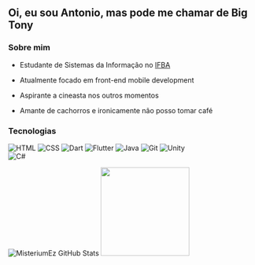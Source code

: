 ## Oi, eu sou __Antonio__, mas pode me chamar de __Big Tony__

### Sobre mim  

* Estudante de Sistemas da Informação no [IFBA](https://portal.ifba.edu.br/)  

* Atualmente focado em front-end mobile development

* Aspirante a cineasta nos outros momentos

* Amante de cachorros e ironicamente não posso tomar café

### Tecnologias  

![HTML](https://img.icons8.com/color/50/000000/html-5--v1.png)
![CSS](https://img.icons8.com/color/50/000000/css3.png) 
![Dart](https://img.icons8.com/color/48/000000/dart--v1.png)
![Flutter](https://img.icons8.com/color/48/000000/flutter--v1.png)
![Java](https://img.icons8.com/color/50/000000/java-coffee-cup-logo--v1.png)
![Git](https://img.icons8.com/color/48/000000/git.png)
![Unity](https://img.icons8.com/ios-filled/50/000000/unity.png)  
![C#](https://img.icons8.com/color/48/000000/c-sharp-logo.png)

![MisteriumEz GitHub Stats](https://github-readme-stats.vercel.app/api?username=MisteriumEz&theme=tokyonight&show_icons=true)
<a>
<img height="180em" src="https://github-readme-stats.vercel.app/api/top-langs/?username=MisteriumEz&layout=compact&langs_count=7&theme=react"/>
 </a>

